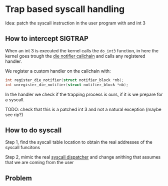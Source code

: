 # Trap based syscall handling

Idea: patch the syscall instruction in the user program with and int 3

## How to intercept SIGTRAP

When an int 3 is executed the kernel calls the ```do_int3``` function, in here the kernel goes trough the [die notifier callchain](https://elixir.bootlin.com/linux/latest/source/arch/x86/kernel/traps.c#L788) and calls any registered handler.

We register a custom handler on the callchain with:

```c
int register_die_notifier(struct notifier_block *nb);
int unregister_die_notifier(struct notifier_block *nb);
```

In the handler we check if the trapping process is ours, if it is we prepare for a syscall.

TODO: check that this is a patched int 3 and not a natural exception (maybe see rip?)

## How to do syscall

Step 1, find the syscall table location to obtain the real addresses of the syscall funcitons

Step 2, mimic the real [syscall dispatcher](https://elixir.bootlin.com/linux/v4.7/source/arch/x86/entry/common.c#L333) and change anithing that assumes that we are coming from the user

## Problem